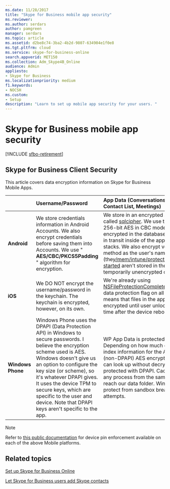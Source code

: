```yaml
---
ms.date: 11/28/2017
title: "Skype for Business mobile app security"
ms.reviewer: 
ms.author: serdars
author: pamgreen
manager: serdars
ms.topic: article
ms.assetid: d2be8c74-3ba2-4b2d-9807-634904e1f0e8
ms.tgt.pltfrm: cloud
ms.service: skype-for-business-online
search.appverid: MET150
ms.collection: Adm_Skype4B_Online
audience: Admin
appliesto:
- Skype for Business
ms.localizationpriority: medium
f1.keywords:
- NOCSH
ms.custom:
- Setup
description: "Learn to set up mobile app security for your users. "
---
```


# Skype for Business mobile app security

[!INCLUDE [sfbo-retirement](../../Hub/includes/sfbo-retirement.md)]

## Skype for Business Client Security

This article covers data encryption information on Skype for Business Mobile Apps.
  
| |**Username/Password**|**App Data (Conversations,<br/> Contact List, Meetings)**|**Diagnostic logs**|
|:-----|:-----|:-----|:-----|
|**Android** |We store credentials information in Android Accounts. We also encrypt credentials before saving them into Accounts. We use " **AES/CBC/PKCS5Padding** " algorithm for encryption. |We store in an encrypted SQL database using a library called [sqlcipher](https://www.zetetic.net/sqlcipher/design/). We use their default algorithm of 256-bit AES in CBC mode. The data at rest is always encrypted in the database file and is only unencrypted in transit inside of the app's volatile memory and call stacks. We also encrypt voicemail files using the same method as the user's name and password encryption (they[/mem/intune/protect/device-compliance-get-started](/mem/intune/protect/device-compliance-get-started) aren't stored in the DB). Voicemails are temporarily unencrypted on disk to allow playback. |This information isn't encrypted. |
|**iOS** |We DO NOT encrypt the username/password in the keychain. The keychain is encrypted, however, on its own. |We're already using [NSFileProtectionCompleteUntilFirstUserAuthentication](https://developer.apple.com/reference/foundation/fileprotectiontype/1616633-completeuntilfirstuserauthentica) data protection flag on all files in the app storage. This means that files in the app storage would be encrypted until user unlocks the device for the first time after the device reboot. |This information isn't encrypted. |
|**Windows Phone** |Windows Phone uses the DPAPI (Data Protection API) in Windows to secure passwords. I believe the encryption scheme used is AES. Windows doesn't give us an option to configure the key size (or scheme), so it's whatever DPAPI gives. It uses the device TPM to secure keys, which are specific to the user and device. Note that DPAPI keys aren't specific to the app. |WP App Data is protected with [DPAP](/previous-versions/windows/apps/hh487164(v=vs.105))I, like the creds. Depending on how much detail we want, some of the index information for the App Data is protected by (non-DPAPI) AES encryption to avoid salting, so we can look up without decrypting, and that key is in turn protected with DPAPI. Cached data can be read by any process from the same phone, assuming it can reach our data folder. Windows encryption doesn't protect from sandbox breach, only external access attempts. |This information isn't encrypted. |
   
> [!NOTE]
> Refer to [this public documentation](/mem/intune/protect/device-compliance-get-started) for device pin enforcement available on each of the above Mobile platforms.
  
## Related topics
[Set up Skype for Business Online](set-up-skype-for-business-online.md)

[Let Skype for Business users add Skype contacts](let-skype-for-business-users-add-skype-contacts.md)

  

